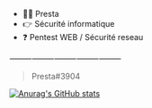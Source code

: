 - 🙋‍♂️ Presta 
- 👉 Sécurité informatique
- ❓ Pentest WEB / Sécurité reseau 

⸻⸻⸻⸻⸻

> Presta#3904

[![Anurag's GitHub stats](https://github-readme-stats.vercel.app/api?username=anuraghazra)](https://github.com/anuraghazra/github-readme-stats)

